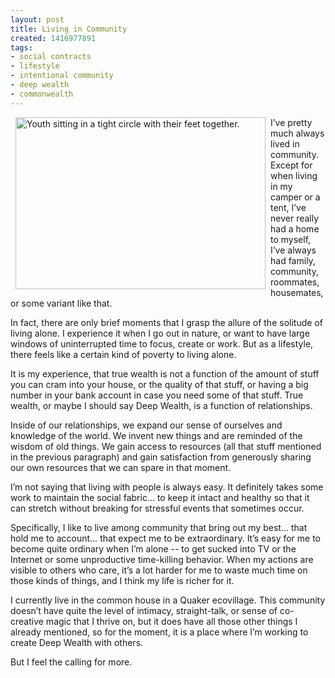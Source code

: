 ```yaml
---
layout: post
title: Living in Community
created: 1416977891
tags:
- social contracts
- lifestyle
- intentional community
- deep wealth
- commonwealth
---
```

<p><img alt="Youth sitting in a tight circle with their feet together." src="http://www.artbrock.com/sites/artbrock.com/files/circle_of_feet.jpg" style="width: 400px; height: 275px; margin-left: 8px; margin-right: 8px; float: left;">I’ve pretty much always lived in community. Except for when living in my camper or a tent, I’ve never really had a home to myself, I’ve always had family, community, roommates, housemates, or some variant like that.</p><p>In fact, there are only brief moments that I grasp the allure of the solitude of living alone. I experience it when I go out in nature, or want to have large windows of uninterrupted time to focus, create or work. But as a lifestyle, there feels like a certain kind of poverty to living alone.</p><p>It is my experience, that true wealth is not a function of the amount of stuff you can cram into your house, or the quality of that stuff, or having a big number in your bank account in case you need some of that stuff. True wealth, or maybe I should say Deep Wealth, is a function of relationships.</p><p><!--break--></p><p>Inside of our relationships, we expand our sense of ourselves and knowledge of the world. We invent new things and are reminded of the wisdom of old things. We gain access to resources (all that stuff mentioned in the previous paragraph) and gain satisfaction from generously sharing our own resources that we can spare in that moment.</p><p>I’m not saying that living with people is always easy. It definitely takes some work to maintain the social fabric… to keep it intact and healthy so that it can stretch without breaking for stressful events that sometimes occur.</p><p>Specifically, I like to live among community that bring out my best… that hold me to account… that expect me to be extraordinary. It’s easy for me to become quite ordinary when I’m alone -- to get sucked into TV or the Internet or some unproductive time-killing behavior. When my actions are visible to others who care, it’s a lot harder for me to waste much time on those kinds of things, and I think my life is richer for it.</p><p>I currently live in the common house in a Quaker ecovillage. This community doesn’t have quite the level of intimacy, straight-talk, or sense of co-creative magic that I thrive on, but it does have all those other things I already mentioned, so for the moment, it is a place where I’m working to create Deep Wealth with others.</p><p>But I feel the calling for more.</p>
